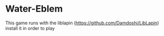 # Water-Eblem
This game runs with the liblapin (https://github.com/Damdoshi/LibLapin) install it in order to play
